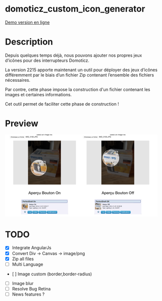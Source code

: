 # domoticz_custom_icon_generator

[Demo version en ligne](http://domoticz-icon.aurelien-loyer.fr/)

# Description

Depuis quelques temps déjà, nous pouvons ajouter nos propres jeux d’icônes pour des interrupteurs Domoticz.

La version 2215 apporte maintenant un outil pour déployer des jeux d’icônes différemment par le biais d’un fichier Zip contenant l’ensemble des fichiers nécessaires.

Par contre, cette phase impose la construction d'un fichier contenant les images et certaines informations.

Cet outil permet de faciliter cette phase de construction !

# Preview

<img src="screenshots/screen1.png"/>

# TODO

- [x] Integrate AngularJs
- [x] Convert Div -> Canvas -> image/png
- [x] Zip all files
- [ ] Multi Language
- [ ] Image custom (border,border-radius)
- [ ] Image blur
- [ ] Resolve Bug Retina
- [ ] News features ?
